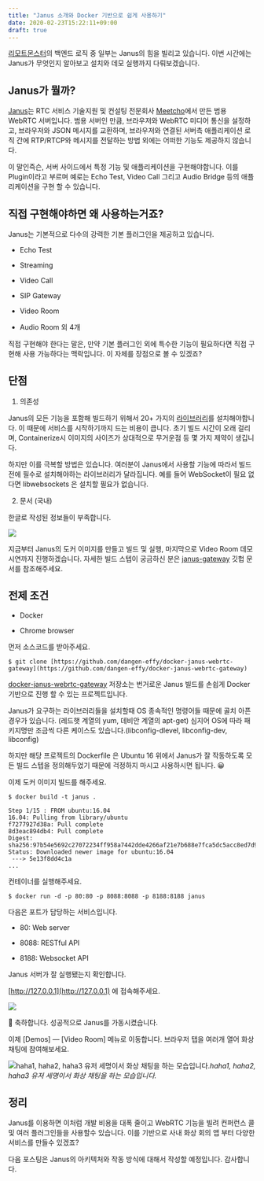 ```yaml
---
title: "Janus 소개와 Docker 기반으로 쉽게 사용하기"
date: 2020-02-23T15:22:11+09:00
draft: true
---
```


[리모트몬스터](https://www.remotemonster.com/)의 백엔드 로직 중 일부는 Janus의 힘을 빌리고 있습니다. 이번 시간에는 Janus가 무엇인지 알아보고 설치와 데모 실행까지 다뤄보겠습니다.

## Janus가 뭘까?

[Janus](https://janus.conf.meetecho.com/)는 RTC 서비스 기술지원 및 컨설팅 전문회사 [Meetcho](https://www.meetecho.com/en/)에서 만든 범용 WebRTC 서버입니다. 범용 서버인 만큼, 브라우저와 WebRTC 미디어 통신을 설정하고, 브라우저와 JSON 메시지를 교환하며, 브라우저와 연결된 서버측 애플리케이션 로직 간에 RTP/RTCP와 메시지를 전달하는 방법 외에는 어떠한 기능도 제공하지 않습니다.

이 말인즉슨, 서버 사이드에서 특정 기능 및 애플리케이션을 구현해야합니다. 이를 Plugin이라고 부르며 예로는 Echo Test, Video Call 그리고 Audio Bridge 등의 애플리케이션을 구현 할 수 있습니다.

## 직접 구현해야하면 왜 사용하는거죠?

Janus는 기본적으로 다수의 강력한 기본 플러그인을 제공하고 있습니다.

* Echo Test

* Streaming

* Video Call

* SIP Gateway

* Video Room

* Audio Room 외 4개

직접 구현해야 한다는 말은, 만약 기본 플러그인 외에 특수한 기능이 필요하다면 직접 구현해 사용 가능하다는 맥락입니다. 이 자체를 장점으로 볼 수 있겠죠?

## 단점

1. 의존성

Janus의 모든 기능을 포함해 빌드하기 위해서 20+ 가지의 [라이브러리](https://github.com/meetecho/janus-gateway/#dependencies)를 설치해야합니다. 이 때문에 서비스를 시작하기까지 드는 비용이 큽니다. 초기 빌드 시간이 오래 걸리며, Containerize시 이미지의 사이즈가 상대적으로 무거운점 등 몇 가지 제약이 생깁니다.

하지만 이를 극복할 방법은 있습니다. 여러분이 Janus에서 사용할 기능에 따라서 빌드 전에 필수로 설치해야하는 라이브러리가 달라집니다. 예를 들어 WebSocket이 필요 없다면 libwebsockets 은 설치할 필요가 없습니다.

2. 문서 (국내)

한글로 작성된 정보들이 부족합니다.

![](https://cdn-images-1.medium.com/max/2000/0*5dBZYk0_XxUj69cz.png)

지금부터 Janus의 도커 이미지를 만들고 빌드 및 실행, 마지막으로 Video Room 데모 시연까지 진행하겠습니다. 자세한 빌드 스텝이 궁금하신 분은 [janus-gateway](https://github.com/meetecho/janus-gateway) 깃헙 문서를 참조해주세요.

## 전제 조건

* Docker

* Chrome browser

먼저 소스코드를 받아주세요.

    $ git clone [https://github.com/dangen-effy/docker-janus-webrtc-gateway](https://github.com/dangen-effy/docker-janus-webrtc-gateway)

[docker-janus-webrtc-gateway](https://github.com/dangen-effy/docker-janus-webrtc-gateway) 저장소는 번거로운 Janus 빌드를 손쉽게 Docker 기반으로 진행 할 수 있는 프로젝트입니다.

Janus가 요구하는 라이브러리들을 설치할때 OS 종속적인 명령어들 때문에 골치 아픈 경우가 있습니다. (레드햇 계열의 yum, 데비안 계열의 apt-get) 심지어 OS에 따라 패키지명만 조금씩 다른 케이스도 있습니다.(libconfig-dlevel, libconfig-dev, libconfig)

하지만 해당 프로젝트의 Dockerfile 은 Ubuntu 16 위에서 Janus가 잘 작동하도록 모든 빌드 스텝을 정의해두었기 때문에 걱정하지 마시고 사용하시면 됩니다. 😀

이제 도커 이미지 빌드를 해주세요.

    $ docker build -t janus .

    Step 1/15 : FROM ubuntu:16.04
    16.04: Pulling from library/ubuntu
    f7277927d38a: Pull complete 
    8d3eac894db4: Pull complete 
    Digest: sha256:97b54e5692c27072234ff958a7442dde4266af21e7b688e7fca5dc5acc8ed7d9
    Status: Downloaded newer image for ubuntu:16.04
     ---> 5e13f8dd4c1a
    ...

컨테이너를 실행해주세요.

    $ docker run -d -p 80:80 -p 8088:8088 -p 8188:8188 janus

다음은 포트가 담당하는 서비스입니다.

* 80: Web server

* 8088: RESTful API

* 8188: Websocket API

Janus 서버가 잘 실행됐는지 확인합니다.

[http://127.0.0.1](http://127.0.0.1) 에 접속해주세요.

![](https://cdn-images-1.medium.com/max/4224/1*rlRzDTFHSGMwZIXxNA0rJg.png)

👏 축하합니다. 성공적으로 Janus를 가동시켰습니다.

이제 [Demos] — [Video Room] 메뉴로 이동합니다. 브라우저 탭을 여러개 열어 화상 채팅에 참여해보세요.

![haha1, haha2, haha3 유저 세명이서 화상 채팅을 하는 모습입니다.](https://cdn-images-1.medium.com/max/4140/1*uPz0kTJn1l1zhNqVtB8zlw.png)*haha1, haha2, haha3 유저 세명이서 화상 채팅을 하는 모습입니다.*

## 정리

Janus를 이용하면 이처럼 개발 비용을 대폭 줄이고 WebRTC 기능을 빌려 컨퍼런스 콜 및 여러 플러그인들을 사용할수 있습니다. 이를 기반으로 사내 화상 회의 앱 부터 다양한 서비스를 만들수 있겠죠?

다음 포스팅은 Janus의 아키텍처와 작동 방식에 대해서 작성할 예정입니다. 감사합니다.
